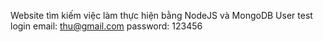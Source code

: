 Website tìm kiếm việc làm thực hiện bằng NodeJS và MongoDB
User test login
    email: thu@gmail.com
    password: 123456
